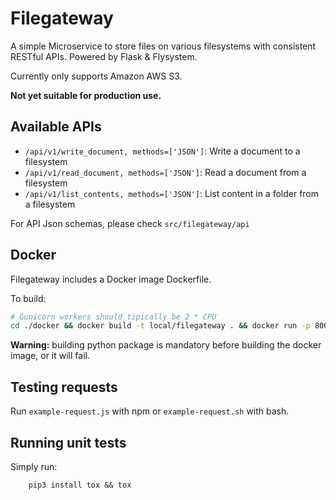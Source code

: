 # Filegateway

A simple Microservice to store files on various filesystems with consistent RESTful APIs. 
Powered by Flask & Flysystem.

Currently only supports Amazon AWS S3.

**Not yet suitable for production use.**

## Available APIs

- `/api/v1/write_document, methods=['JSON']`: Write a document to a filesystem
- `/api/v1/read_document, methods=['JSON']`: Read a document from a filesystem
- `/api/v1/list_contents, methods=['JSON']`: List content in a folder from a filesystem

For API Json schemas, please check `src/filegateway/api`

## Docker

Filegateway includes a Docker image Dockerfile.

To build:

```sh
# Gunicorn workers should tipically be 2 * CPU
cd ./docker && docker build -t local/filegateway . && docker run -p 8000:8000 -e GUNICORN_WORKERS=4 -d local/filegateway
```

**Warning:** building python package is mandatory before building the docker image, or it will fail.

## Testing requests
Run `example-request.js` with npm or `example-request.sh` with bash.

## Running unit tests
Simply run:
```
    pip3 install tox && tox
```
